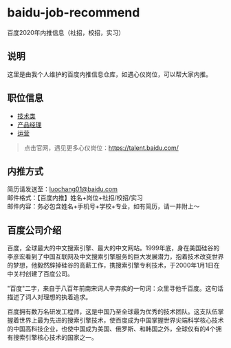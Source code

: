 # baidu-job-recommend

百度2020年内推信息（社招，校招，实习）

## 说明

这里是由我个人维护的百度内推信息仓库，如遇心仪岗位，可以帮大家内推。

## 职位信息

- [技术类](./src/技术.md)
- [产品经理](./src/产品经理.md)
- [运营](./src/运营.md)

> 点击官网，遇见更多心仪岗位：https://talent.baidu.com/

## 内推方式

简历请发送至：luochang01@baidu.com  
邮件格式：【百度内推】姓名+岗位+社招/校招/实习  
邮件内容：务必包含姓名+手机号+学校+专业，如有简历，请一并附上～

## 百度公司介绍

百度，全球最大的中文搜索引擎、最大的中文网站。1999年底，身在美国硅谷的李彦宏看到了中国互联网及中文搜索引擎服务的巨大发展潜力，抱着技术改变世界的梦想，他毅然辞掉硅谷的高薪工作，携搜索引擎专利技术，于2000年1月1日在中关村创建了百度公司。

"百度"二字，来自于八百年前南宋词人辛弃疾的一句词：众里寻他千百度。这句话描述了词人对理想的执着追求。

百度拥有数万名研发工程师，这是中国乃至全球最为优秀的技术团队。这支队伍掌握着世界上最为先进的搜索引擎技术，使百度成为中国掌握世界尖端科学核心技术的中国高科技企业，也使中国成为美国、俄罗斯、和韩国之外，全球仅有的4个拥有搜索引擎核心技术的国家之一。
